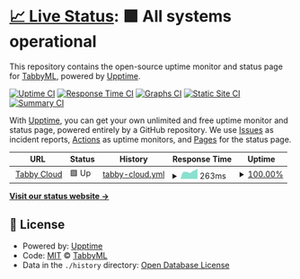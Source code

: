 # [📈 Live Status](https://uptime.tabbyml.com): <!--live status--> **🟩 All systems operational**

This repository contains the open-source uptime monitor and status page for [TabbyML](https://uptime.tabbyml.com), powered by [Upptime](https://github.com/upptime/upptime).

[![Uptime CI](https://github.com/TabbyML/uptime/workflows/Uptime%20CI/badge.svg)](https://github.com/TabbyML/uptime/actions?query=workflow%3A%22Uptime+CI%22)
[![Response Time CI](https://github.com/TabbyML/uptime/workflows/Response%20Time%20CI/badge.svg)](https://github.com/TabbyML/uptime/actions?query=workflow%3A%22Response+Time+CI%22)
[![Graphs CI](https://github.com/TabbyML/uptime/workflows/Graphs%20CI/badge.svg)](https://github.com/TabbyML/uptime/actions?query=workflow%3A%22Graphs+CI%22)
[![Static Site CI](https://github.com/TabbyML/uptime/workflows/Static%20Site%20CI/badge.svg)](https://github.com/TabbyML/uptime/actions?query=workflow%3A%22Static+Site+CI%22)
[![Summary CI](https://github.com/TabbyML/uptime/workflows/Summary%20CI/badge.svg)](https://github.com/TabbyML/uptime/actions?query=workflow%3A%22Summary+CI%22)

With [Upptime](https://upptime.js.org), you can get your own unlimited and free uptime monitor and status page, powered entirely by a GitHub repository. We use [Issues](https://github.com/TabbyML/uptime/issues) as incident reports, [Actions](https://github.com/TabbyML/uptime/actions) as uptime monitors, and [Pages](https://uptime.tabbyml.com) for the status page.

<!--start: status pages-->
<!-- This summary is generated by Upptime (https://github.com/upptime/upptime) -->
<!-- Do not edit this manually, your changes will be overwritten -->
<!-- prettier-ignore -->
| URL | Status | History | Response Time | Uptime |
| --- | ------ | ------- | ------------- | ------ |
| <img alt="" src="https://icons.duckduckgo.com/ip3/app.tabbyml.com.ico" height="13"> [Tabby Cloud](https://app.tabbyml.com) | 🟩 Up | [tabby-cloud.yml](https://github.com/TabbyML/uptime/commits/HEAD/history/tabby-cloud.yml) | <details><summary><img alt="Response time graph" src="./graphs/tabby-cloud/response-time-week.png" height="20"> 263ms</summary><br><a href="https://uptime.tabbyml.com/history/tabby-cloud"><img alt="Response time 303" src="https://img.shields.io/endpoint?url=https%3A%2F%2Fraw.githubusercontent.com%2FTabbyML%2Fuptime%2FHEAD%2Fapi%2Ftabby-cloud%2Fresponse-time.json"></a><br><a href="https://uptime.tabbyml.com/history/tabby-cloud"><img alt="24-hour response time 353" src="https://img.shields.io/endpoint?url=https%3A%2F%2Fraw.githubusercontent.com%2FTabbyML%2Fuptime%2FHEAD%2Fapi%2Ftabby-cloud%2Fresponse-time-day.json"></a><br><a href="https://uptime.tabbyml.com/history/tabby-cloud"><img alt="7-day response time 263" src="https://img.shields.io/endpoint?url=https%3A%2F%2Fraw.githubusercontent.com%2FTabbyML%2Fuptime%2FHEAD%2Fapi%2Ftabby-cloud%2Fresponse-time-week.json"></a><br><a href="https://uptime.tabbyml.com/history/tabby-cloud"><img alt="30-day response time 310" src="https://img.shields.io/endpoint?url=https%3A%2F%2Fraw.githubusercontent.com%2FTabbyML%2Fuptime%2FHEAD%2Fapi%2Ftabby-cloud%2Fresponse-time-month.json"></a><br><a href="https://uptime.tabbyml.com/history/tabby-cloud"><img alt="1-year response time 303" src="https://img.shields.io/endpoint?url=https%3A%2F%2Fraw.githubusercontent.com%2FTabbyML%2Fuptime%2FHEAD%2Fapi%2Ftabby-cloud%2Fresponse-time-year.json"></a></details> | <details><summary><a href="https://uptime.tabbyml.com/history/tabby-cloud">100.00%</a></summary><a href="https://uptime.tabbyml.com/history/tabby-cloud"><img alt="All-time uptime 100.00%" src="https://img.shields.io/endpoint?url=https%3A%2F%2Fraw.githubusercontent.com%2FTabbyML%2Fuptime%2FHEAD%2Fapi%2Ftabby-cloud%2Fuptime.json"></a><br><a href="https://uptime.tabbyml.com/history/tabby-cloud"><img alt="24-hour uptime 100.00%" src="https://img.shields.io/endpoint?url=https%3A%2F%2Fraw.githubusercontent.com%2FTabbyML%2Fuptime%2FHEAD%2Fapi%2Ftabby-cloud%2Fuptime-day.json"></a><br><a href="https://uptime.tabbyml.com/history/tabby-cloud"><img alt="7-day uptime 100.00%" src="https://img.shields.io/endpoint?url=https%3A%2F%2Fraw.githubusercontent.com%2FTabbyML%2Fuptime%2FHEAD%2Fapi%2Ftabby-cloud%2Fuptime-week.json"></a><br><a href="https://uptime.tabbyml.com/history/tabby-cloud"><img alt="30-day uptime 100.00%" src="https://img.shields.io/endpoint?url=https%3A%2F%2Fraw.githubusercontent.com%2FTabbyML%2Fuptime%2FHEAD%2Fapi%2Ftabby-cloud%2Fuptime-month.json"></a><br><a href="https://uptime.tabbyml.com/history/tabby-cloud"><img alt="1-year uptime 100.00%" src="https://img.shields.io/endpoint?url=https%3A%2F%2Fraw.githubusercontent.com%2FTabbyML%2Fuptime%2FHEAD%2Fapi%2Ftabby-cloud%2Fuptime-year.json"></a></details>

<!--end: status pages-->

[**Visit our status website →**](https://uptime.tabbyml.com)

## 📄 License

- Powered by: [Upptime](https://github.com/upptime/upptime)
- Code: [MIT](./LICENSE) © [TabbyML](https://uptime.tabbyml.com)
- Data in the `./history` directory: [Open Database License](https://opendatacommons.org/licenses/odbl/1-0/)
